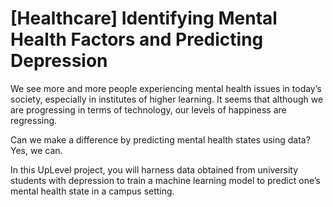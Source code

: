 # [Healthcare] Identifying Mental Health Factors and Predicting Depression

We see more and more people experiencing mental health issues in today’s society, especially in institutes of higher learning. It seems that although we are progressing in terms of technology, our levels of happiness are regressing.

Can we make a difference by predicting mental health states using data? Yes, we can. 

In this UpLevel project, you will harness data obtained from university students with depression to train a machine learning model to predict one’s mental health state in a campus setting. 
